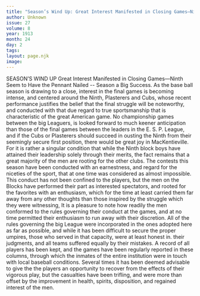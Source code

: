```yaml
---
title: "Season’s Wind Up: Great Interest Manifested in Closing Games—Ninth Seem to Have the Pennant Nailed -- Season a Big Success.  "
author: Unknown
issue: 27
volume: 8
year: 1913
month: 24
day: 2
tags:
layout: page.njk
image:
---
```

SEASON’S WIND UP    Great Interest Manifested in Closing Games—Ninth Seem to Have the Pennant Nailed -- Season a Big Success.     As the base ball season is drawing to a close, interest in the final games is becoming intense, and centered around the Ninth, Plasterers and Cubs, whose recent performance justifies the belief that the final struggle will be noteworthy, and conducted with that due regard to true sportsmanship that is characteristic of the great American game. No championship games between the big Leaguers, is looked forward to much keener anticipation than those of the final games between the leaders in the E. S. P. League, and if the Cubs or Plasterers should succeed in ousting the Ninth from their seemingly secure first position, there would be great joy in MacKentieville. For it is rather a singular condition that while the Ninth block boys have attained their leadership solely through their merits, the fact remains that a great majority of the men are rooting for the other clubs. The contests this season have been conducted with an earnestness, and regard for the niceties of the sport, that at one time was considered as almost impossible. This conduct has not been confined to the players, but the men on the Blocks have performed their part as interested spectators, and rooted for the favorites with an enthusiasm, which for the time at least carried them far away from any other thoughts than those inspired by the struggle which they were witnessing, It is a pleasure to note how readily the men conformed to the rules governing their conduct at the games, and at no time permitted their enthusiasm to run away with their discretion. All of the rules governing the big League were incorporated in the ones adopted here as far as possible, and while it has been difficult to secure the proper umpires, those who served in that capacity, were at least honest in. their judgments, and all teams suffered equally by their mistakes. A record of all players has been kept, and the games have been regularly reported in these columns, through which the inmates of the entire institution were in touch with local baseball conditions. Several times it has been deemed advisable to give the the players an opportunity to recover from the effects of their vigorous play, but the casualties have been trifling, and were more than offset by the improvement in health, spirits, disposition, and regained interest of the men. 




